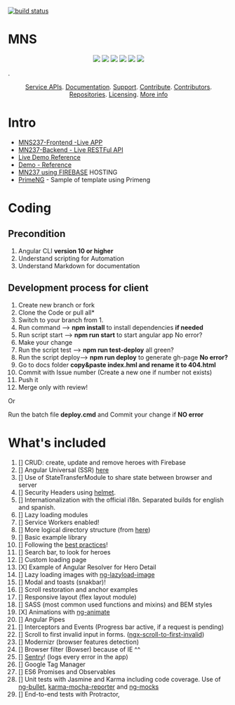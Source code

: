 [![build status](https://github.com/coryrylan/angular-github-actions/workflows/Build/badge.svg)](https://github.com/idrice24/mns/actions)
# MNS
<p align="center">
    <a href="https://github.com/idrice24/mns/issues/" title="Open Issues"><img src="https://img.shields.io/github/issues/idrice24/mns?style=flat-square "></a>
<a href="https://app.circleci.com/pipelines/github/idrice24/mns" title="Circleci"><img src="https://img.shields.io/circleci/build/github/idrice24/mns?color=green&logo=red&style=flat-square?style=flat-square"></a>
  <a href="https://github.com/idrice24/mns/" title="License"><img src="https://img.shields.io/github/license/idrice24/mns?style=flat-square"></a>
  <a href="https://github.com/idrice24/mns/" title="Languages"><img src="https://img.shields.io/github/languages/count/idrice24/mns?style=flat-square"></a>
  <a href="https://github.com/idrice24/mns/" title="Version"><img src="https://img.shields.io/github/package-json/v/idrice24/mns?style=flat-square"></a>
  <img src="https://img.shields.io/github/last-commit/idrice24/mns/master">
  
</p>
. 
<p align="center">
	<a href="#service-apis">Service APIs</a>.
	<a href="#documentation">Documentation</a>.
	<a href="#support-and-feedback">Support</a>.
	<a href="#how-to-contribute">Contribute</a>.
	<a href="#contributors">Contributors</a>.
	<a href="#repositories">Repositories</a>.
	<a href="#liecensing">Licensing</a>.
  <a href="#more_info">More info</a>
</p>

# Intro
- [MNS237-Frontend -Live APP](https://idrice24.github.io/mns/)  
- [MN237-Backend - Live RESTFul API](https://mns237-serverapi.herokuapp.com/api/)
- [Live Demo Reference](https://angular.ganatan.com/crud/cities)
- [Demo - Reference](https://github.com/ganatan/angular10-app/tree/master/frontend)
- [MN237 using FIREBASE](https://idrice.web.app/home)  HOSTING
- [PrimeNG](https://github.com/leandcar/ng-sapphiredb-editor-nqt4ki) - Sample of template using Primeng

# Coding
## Precondition
1.  Angular CLI **version 10 or higher**
1.  Understand scripting for Automation 
1.  Understand Markdown for documentation 

## Development process for client
1. Create new branch or fork 
1. Clone the Code or pull all*
1. Switch to your branch from 1.
1. Run command --> **npm install** to install dependencies **if needed**
1. Run script  start --> **npm run start** to start angular app No error?
1. Make your change
1. Run the script test --> **npm run test-deploy** all green?
1. Run the script deploy--> **npm run deploy** to generate gh-page __No error?__
1. Go to docs folder **copy&paste index.hml  and rename it to 404.html**
1. Commit with Issue number (Create a new one if number not exists)
1. Push it
1. Merge only with review!

Or

Run the batch file **deploy.cmd** and Commit your change if **NO error**

# What's included

1.  [] CRUD: create, update and remove heroes with Firebase
1.  [] Angular Universal (SSR) [here](https://angular.io/guide/universal)
1.  [] Use of StateTransferModule to share state between browser and server
1.  [] Security Headers using [helmet](https://helmetjs.github.io).
1.  [] Internationalization with the official i18n. Separated builds for english and spanish.
1.  [] Lazy loading modules
1.  [] Service Workers enabled!
1.  [] More logical directory structure (from
      [here](https://itnext.io/choosing-a-highly-scalable-folder-structure-in-angular-d987de65ec7))
1.  [] Basic example library
1.  [] Following the [best practices](https://angular.io/guide/styleguide)!
1.  [] Search bar, to look for heroes
1.  [] Custom loading page
1.  [X] Example of Angular Resolver for Hero Detail
1.  [] Lazy loading images with [ng-lazyload-image](https://github.com/tjoskar/ng-lazyload-image)
1.  [] Modal and toasts (snakbar)!
1.  [] Scroll restoration and anchor examples
1.  [] Responsive layout (flex layout module)
1.  [] SASS (most common used functions and mixins) and BEM styles
1.  [X] Animations with [ng-animate](https://jiayihu.github.io/ng-animate/)
1.  [] Angular Pipes
1.  [] Interceptors and Events (Progress bar active, if a request is pending)
1.  [] Scroll to first invalid input in forms.
      ([ngx-scroll-to-first-invalid](https://github.com/Ismaestro/ngx-scroll-to-first-invalid))
1.  [] Modernizr (browser features detection)
1.  [] Browser filter (Bowser) because of IE ^^
1.  [] [Sentry](https://sentry.io)! (logs every error in the app)
1.  [] Google Tag Manager
1.  [] ES6 Promises and Observables
1.  [] Unit tests with Jasmine and Karma including code coverage. Use of
      [ng-bullet](https://www.npmjs.com/package/ng-bullet),
      [karma-mocha-reporter](https://github.com/litixsoft/karma-mocha-reporter) and
      [ng-mocks](https://github.com/ike18t/ng-mocks)
1.  [] End-to-end tests with Protractor,
